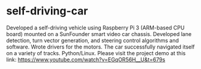 # self-driving-car

Developed a self-driving vehicle using Raspberry Pi 3 (ARM-based CPU board) mounted on a SunFounder smart video car chassis. Developed lane detection, turn vector generation, and steering control algorithms and software. Wrote drivers for the motors. The car successfully navigated itself on a variety of tracks. Python/Linux. 
Please visit the project demo at this link: https://www.youtube.com/watch?v=EGqOR56H__U&t=679s
